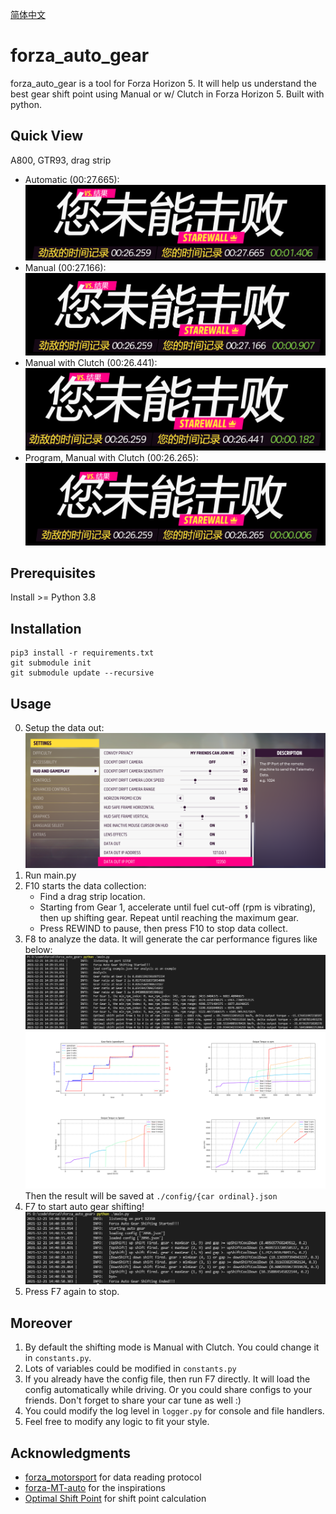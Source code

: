 [简体中文](./README.zhcn.md)

# forza_auto_gear
forza_auto_gear is a tool for Forza Horizon 5. It will help us understand the best gear shift point using Manual or w/ Clutch in Forza Horizon 5. Built with python.

## Quick View
A800, GTR93, drag strip
- Automatic (00:27.665):
![automatic](./img/automatic.png)
- Manual (00:27.166):
![manual](./img/manual.png)
- Manual with Clutch (00:26.441):
![manual w/ clutch](./img/manual_and_clutch.png)
- Program, Manual with Clutch (00:26.265):
![program manual w/ clutch](./img/program_m_and_c.png)

## Prerequisites
Install >= Python 3.8

## Installation
```
pip3 install -r requirements.txt
git submodule init
git submodule update --recursive
```

## Usage
0. Setup the data out:
![data_output_settings](./img/output_settings.png)
1. Run main.py
2. F10 starts the data collection:
    - Find a drag strip location.
    - Starting from Gear 1, accelerate until fuel cut-off (rpm is vibrating), then up shifting gear. Repeat until reaching the maximum gear.
    - Press REWIND to pause, then press F10 to stop data collect.
3. F8 to analyze the data. It will generate the car performance figures like below:
![console_analysis](./img/forza_performance_analysis_console.png)
![forza_performance_analysis](./img/forza_performance_analysis.png)
Then the result will be saved at `./config/{car ordinal}.json`
4. F7 to start auto gear shifting!
![f7 test](./img/f7_test.png)
5. Press F7 again to stop.

## Moreover
1. By default the shifting mode is Manual with Clutch. You could change it in `constants.py`.
2. Lots of variables could be modified in `constants.py`
3. If you already have the config file, then run F7 directly. It will load the config automatically while driving. Or you could share configs to your friends. Don't forget to share your car tune as well :)
4. You could modify the log level in `logger.py` for console and file handlers.
5. Feel free to modify any logic to fit your style.


## Acknowledgments
- [forza_motorsport](https://github.com/nettrom/forza_motorsport) for data reading protocol
- [forza-MT-auto](https://github.com/Yuandiaodiaodiao/forza-MT-auto) for the inspirations
- [Optimal Shift Point](https://glennmessersmith.com/shiftpt.html) for shift point calculation
